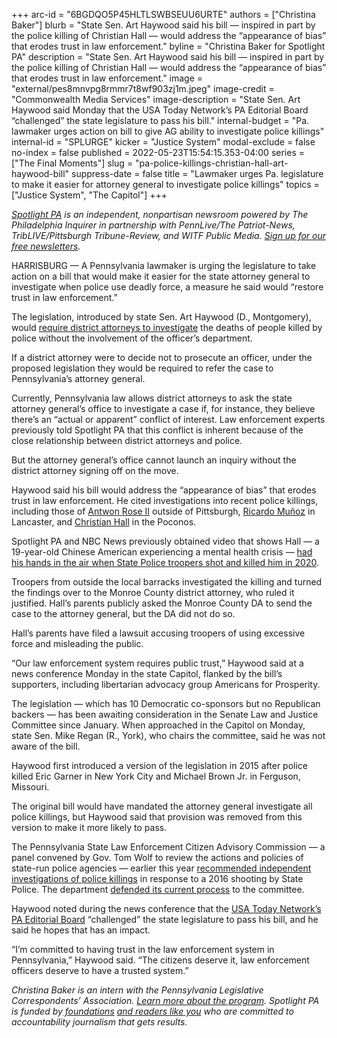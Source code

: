 +++
arc-id = "6BGDQO5P45HLTLSWBSEUU6URTE"
authors = ["Christina Baker"]
blurb = "State Sen. Art Haywood said his bill — inspired in part by the police killing of Christian Hall — would address the “appearance of bias” that erodes trust in law enforcement."
byline = "Christina Baker for Spotlight PA"
description = "State Sen. Art Haywood said his bill — inspired in part by the police killing of Christian Hall — would address the “appearance of bias” that erodes trust in law enforcement."
image = "external/pes8mnvpg8rmmr7t8wf903zj1m.jpeg"
image-credit = "Commonwealth Media Services"
image-description = "State Sen. Art Haywood said Monday that the USA Today Network’s PA Editorial Board “challenged” the state legislature to pass his bill."
internal-budget = "Pa. lawmaker urges action on bill to give AG ability to investigate police killings"
internal-id = "SPLURGE"
kicker = "Justice System"
modal-exclude = false
no-index = false
published = 2022-05-23T15:54:15.353-04:00
series = ["The Final Moments"]
slug = "pa-police-killings-christian-hall-art-haywood-bill"
suppress-date = false
title = "Lawmaker urges Pa. legislature to make it easier for attorney general to investigate police killings"
topics = ["Justice System", "The Capitol"]
+++

<a href="https://www.spotlightpa.org/"><i>Spotlight PA</i></a><i> is an independent, nonpartisan newsroom powered by The Philadelphia Inquirer in partnership with PennLive/The Patriot-News, TribLIVE/Pittsburgh Tribune-Review, and WITF Public Media. </i><a href="https://www.spotlightpa.org/newsletters"><i>Sign up for our free newsletters</i></a><i>.</i>

HARRISBURG — A Pennsylvania lawmaker is urging the legislature to take action on a bill that would make it easier for the state attorney general to investigate when police use deadly force, a measure he said would “restore trust in law enforcement.”

The legislation, introduced by state Sen. Art Haywood (D., Montgomery), would <a href="https://web.archive.org/20220517002918/https://www.legis.state.pa.us/cfdocs/billInfo/billInfo.cfm?sYear=2021&sInd=0&body=S&type=B&bn=1026">require district attorneys to investigate</a> the deaths of people killed by police without the involvement of the officer’s department.

If a district attorney were to decide not to prosecute an officer, under the proposed legislation they would be required to refer the case to Pennsylvania’s attorney general.

<script src="https://www.spotlightpa.org/embed.js" async></script><div data-spl-embed-version="1" data-spl-src="https://www.spotlightpa.org/embeds/newsletter/"></div>

Currently, Pennsylvania law allows district attorneys to ask the state attorney general’s office to investigate a case if, for instance, they believe there’s an “actual or apparent” conflict of interest. Law enforcement experts previously told Spotlight PA that this conflict is inherent because of the close relationship between district attorneys and police.

But the attorney general’s office cannot launch an inquiry without the district attorney signing off on the move.

Haywood said his bill would address the “appearance of bias” that erodes trust in law enforcement. He cited investigations into recent police killings, including those of <a href="https://web.archive.org/20201108003357/https://www.reuters.com/article/us-pennsylvania-shooting/jury-clears-pennsylvania-police-officer-of-murder-in-antwon-rose-shooting-idUSKCN1R401S">Antwon Rose II</a> outside of Pittsburgh, <a href="https://lancasteronline.com/news/local/federal-judge-dismisses-lancaster-county-from-ricardo-mu-oz-wrongful-death-suit/article_4d8271b2-7319-11ec-83c4-732bad6472f0.html">Ricardo Muñoz</a> in Lancaster, and <a href="https://www.spotlightpa.org/news/2021/11/christian-hall-state-police-shooting-stroudsburg/">Christian Hall</a> in the Poconos.

Spotlight PA and NBC News previously obtained video that shows Hall — a 19-year-old Chinese American experiencing a mental health crisis — <a href="https://www.spotlightpa.org/news/2021/11/christian-hall-state-police-shooting-stroudsburg/">had his hands in the air when State Police troopers shot and killed him in 2020</a>.

Troopers from outside the local barracks investigated the killing and turned the findings over to the Monroe County district attorney, who ruled it justified. Hall’s parents publicly asked the Monroe County DA to send the case to the attorney general, but the DA did not do so.

Hall’s parents have filed a lawsuit accusing troopers of using excessive force and misleading the public.

“Our law enforcement system requires public trust,” Haywood said at a news conference Monday in the state Capitol, flanked by the bill’s supporters, including libertarian advocacy group Americans for Prosperity.

The legislation — which has 10 Democratic co-sponsors but no Republican backers — has been awaiting consideration in the Senate Law and Justice Committee since January. When approached in the Capitol on Monday, state Sen. Mike Regan (R., York), who chairs the committee, said he was not aware of the bill.

Haywood first introduced a version of the legislation in 2015 after police killed Eric Garner in New York City and Michael Brown Jr. in Ferguson, Missouri.

The original bill would have mandated the attorney general investigate all police killings, but Haywood said that provision was removed from this version to make it more likely to pass.

<script src="https://www.spotlightpa.org/embed.js" async></script><div data-spl-embed-version="1" data-spl-src="https://www.spotlightpa.org/embeds/donate/?eyebrow_text=SPRING%20MEMBER%20DRIVE%20&cta_text=GIVE%20NOW%2C%20WE'LL%20DOUBLE%20IT&teaser_text=This%20story%20by%20Spotlight%20PA%20is%20available%20to%20everyone%20at%20no%20cost%20thanks%20to%20our%20members.%20%3Cb%3EMake%20a%20gift%20during%20our%20spring%20member%20drive%20and%20your%20support%20will%20be%20DOUBLED.%3C%2Fb%3E"></div>

The Pennsylvania State Law Enforcement Citizen Advisory Commission — a panel convened by Gov. Tom Wolf to review the actions and policies of state-run police agencies — earlier this year <a href="https://www.spotlightpa.org/news/2021/12/pennsylvania-state-police-use-of-force-investigations-independent/">recommended independent investigations of police killings</a> in response to a 2016 shooting by State Police. The department <a href="https://www.spotlightpa.org/news/2022/02/pa-state-police-external-investigation-recommendation/">defended its current process</a> to the committee.

Haywood noted during the news conference that the <a href="https://web.archive.org/20220422143714/https://www.buckscountycouriertimes.com/story/opinion/editorials/2022/04/22/our-view-keep-the-thin-blue-line-on-the-straight-and-narrow/65350988007/">USA Today Network’s PA Editorial Board</a> “challenged” the state legislature to pass his bill, and he said he hopes that has an impact.

“I’m committed to having trust in the law enforcement system in Pennsylvania,” Haywood said. “The citizens deserve it, law enforcement officers deserve to have a trusted system.”

<i>Christina Baker is an intern with the Pennsylvania Legislative Correspondents’ Association. </i><a href="https://web.archive.org/20191229041140/http://www.pacapitolreporters.org/pacapitolreporters-internships.html" target="_blank"><i>Learn more about the program</i></a><i>. Spotlight PA is funded by</i><a href="https://www.spotlightpa.org/support"><i> foundations</i></a><i> </i><a href="https://www.spotlightpa.org/support"><i>and readers like you</i></a><i> who are committed to accountability journalism that gets results.</i>
